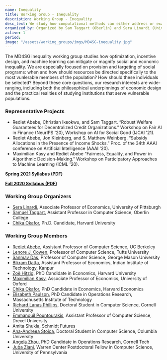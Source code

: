 ```yaml
---
name: Inequality
title: Working Group - Inequality
description: Working Group - Inequality
desc_text: We study how computational methods can either address or exacerbate inequality, both globally and for vulnerable populations in the United States.
organized_by: Organized by Sam Taggart (Oberlin) and Sera Linardi (University of Pittsburg)
active: 1
period: 
image: "/assets/working_groups/imgs/MD4SG-inequality.jpg"
---
```


The MD4SG inequality working group studies how optimization, incentive design, and machine learning can mitigate or magnify social and economic inequality. We are especially focused on provision and targeting of social programs: when and how should resources be directed specifically to the most vunlerable members of the population? How should these individuals be selected? Beyond these core questions, our research interests are wide-ranging, including both the philosophical underpinnings of economic design and the practical realities of studying institutions that serve vulnerable populations.

### **Representative Projects**

*   Rediet Abebe, Christian Ikeokwu, and Sam Taggart. “Robust Welfare Guarantees for Decentralized Credit Organizations.” Workshop on Fair AI in Finance (NeurIPS '20), Workshop on AI for Social Good (IJCAI '21).
*   Rediet Abebe, Jon Kleinberg, and S. Matthew Weinberg. “Subsidy Allocations in the Presence of Income Shocks.” Proc. of the 34th AAAI conference on Artificial Intelligence (AAAI '20).
*   Maximilian Kasy and Rediet Abebe “Fairness, Equality, and Power in Algorithmic Decision-Making.” Workshop on Participatory Approaches to Machine Learning (ICML '20).

**[Spring 2021 Syllabus (PDF)](../../assets/working_groups/inequality/springsyllabus2021.pdf)**

**[Fall 2020 Syllabus (PDF)](../../assets/working_groups/inequality/inequalitysyllabus.pdf)**

### Working Group Organizers

- [Sera Linardi](http://www.linardi.gspia.pitt.edu/), Associate Professor of Economics, University of Pittsburgh
- [Samuel Taggart](http://www.samueltaggart.com/), Assistant Professor in Computer Science, Oberlin College
- [Chika Okafor](https://scholar.harvard.edu/okafor/bio), Ph.D. Candidate, Harvard University 

### Working Group Members

- [Rediet Abebe](https://www.cs.cornell.edu/~red/), Assistant Professor of Computer Science, UC Berkeley
- [Lenore J. Cowen](http://www.cs.tufts.edu/~cowen/), Professor of Computer Science, Tufts University
- [Sanmay Das](https://www.cse.wustl.edu/~sanmay/), Professor of Computer Science, George Mason University
- [Bikram Datta](https://sites.google.com/site/bikramdatta14/), Assistant Professor of Economics, Indian Institute of Technology, Kanpur
- [Zoë Hitzig](http://www.zoehitzig.com/), PhD Candidate in Economics, Harvard University
- [Maximilian Kasy](https://maxkasy.github.io/home/), Associate Professor of Economics, University of Oxford
- [Chika Okafor](https://scholar.harvard.edu/okafor/home), PhD Candidate in Economics, Harvard Economics
- [Elisabeth Paulson](http://www.mit.edu/~epaulson/), PhD Candidate in Operations Research, Massachusetts Institute of Technology
- [Richard Lanas Phillips](https://www.cs.cornell.edu/~richard/), Doctoral Student in Computer Science, Cornell University
- [Emmanouil Pountourakis](https://www.cs.drexel.edu/~ep556/), Assistant Professor of Computer Science, Drexel University
- Amita Shukla, Schmidt Futures
- [Ana-Andreea Stoica](http://www.columbia.edu/~as5001/), Doctoral Student in Computer Science, Columbia University
- [Angela Zhou](https://people.orie.cornell.edu/az434/), PhD Candidate in Operations Research, Cornell Tech
- [Juba Ziani](https://www.seas.upenn.edu/~jziani/), Warren Center Postdoctoral Fellow in Computer Science, University of Pennsylvania